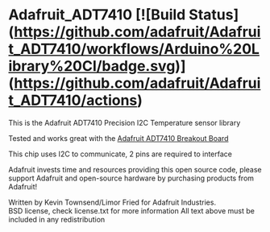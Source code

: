 Adafruit_ADT7410 [![Build Status]
(https://github.com/adafruit/Adafruit_ADT7410/workflows/Arduino%20Library%20CI/badge.svg)]
(https://github.com/adafruit/Adafruit_ADT7410/actions)
================

This is the Adafruit ADT7410 Precision I2C Temperature sensor library

Tested and works great with the [Adafruit ADT7410 Breakout Board](http://www.adafruit.com/4089)

This chip uses I2C to communicate, 2 pins are required to interface

Adafruit invests time and resources providing this open source code, 
please support Adafruit and open-source hardware by purchasing 
products from Adafruit!

Written by Kevin Townsend/Limor Fried for Adafruit Industries.  
BSD license, check license.txt for more information
All text above must be included in any redistribution

